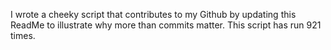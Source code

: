 I wrote a cheeky script that contributes to my Github by updating this ReadMe to illustrate why more than commits matter. This script has run 921 times.